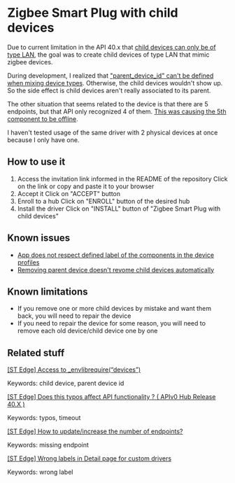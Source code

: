 # Zigbee Smart Plug with child devices

Due to current limitation in the API 40.x that [child devices can only be of type LAN][5], the goal was to create child devices of type LAN that mimic zigbee devices.

During development, I realized that ["parent_device_id" can't be defined when mixing device types][1]. Otherwise, the child devices wouldn't show up. So the side effect is child devices aren't really associated to its parent.

The other situation that seems related to the device is that there are 5 endpoints, but that API only recognized 4 of them. [This was causing the 5th component to be offline][3].

I haven't tested usage of the same driver with 2 physical devices at once because I only have one.

## How to use it

1. Access the invitation link informed in the README of the repository
   Click on the link or copy and paste it to your browser
2. Accept it
   Click on "ACCEPT" button
3. Enroll to a hub
   Click on "ENROLL" button of the desired hub
4. Install the driver
   Click on "INSTALL" button of "Zigbee Smart Plug with child devices"

## Known issues

- [App does not respect defined label of the components in the device profiles][4]
- [Removing parent device doesn't revome child devices automatically][1]

## Known limitations

- If you remove one or more child devices by mistake and want them back, you will need to repair the device
- If you need to repair the device for some reason, you will need to remove each old device/child device one by one

## Related stuff

[[ST Edge] Access to \_envlibrequire(“devices”)][1]

Keywords: child device, parent device id

[[ST Edge] Does this typos affect API functionality ? ( APIv0 Hub Release 40.X )][2]

Keywords: typos, timeout

[[ST Edge] How to update/increase the number of endpoints?][3]

Keywords: missing endpoint

[[ST Edge] Wrong labels in Detail page for custom drivers][4]

Keywords: wrong label

[1]: https://community.smartthings.com/t/st-edge-access-to-envlibrequire-devices/237272/6?u=w35l3y '[ST Edge] Access to \_envlibrequire(“devices”)'
[2]: https://community.smartthings.com/t/st-edge-does-this-typos-affect-api-functionality-apiv0-hub-release-40-x/237673?u=w35l3y '[ST Edge] Does this typos affect API functionality ? ( APIv0 Hub Release 40.X )'
[3]: https://community.smartthings.com/t/st-edge-how-to-update-increase-the-number-of-endpoints/237362/2?u=w35l3y '[ST Edge] How to update/increase the number of endpoints?'
[4]: https://community.smartthings.com/t/st-edge-wrong-labels-in-detail-page-for-custom-drivers/237383?u=w35l3y '[ST Edge] Wrong labels in Detail page for custom drivers'
[5]: https://developer-preview.smartthings.com/edge-device-drivers/driver.html#Driver.try_create_device 'Driver.try_create_device'
